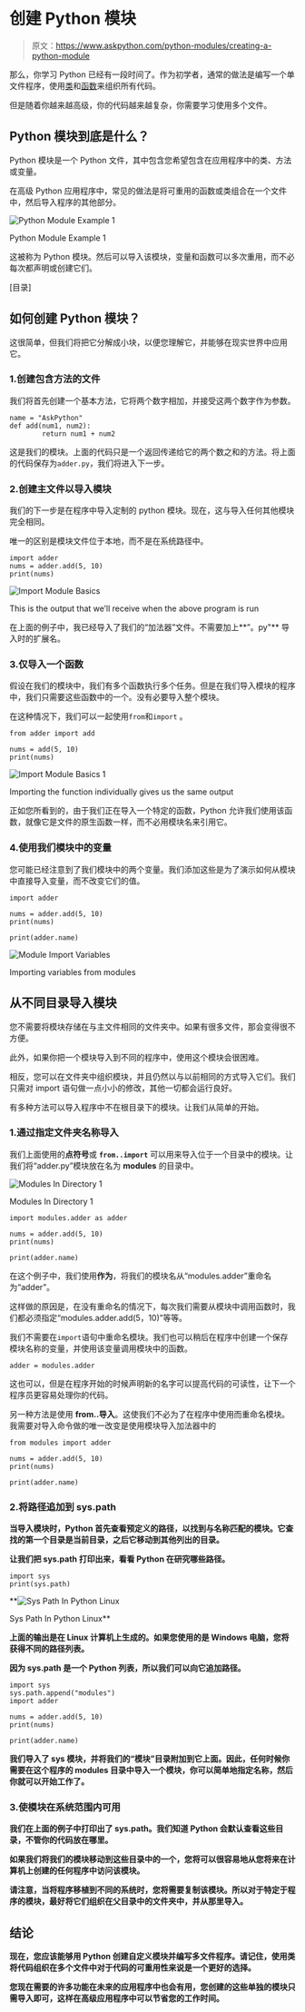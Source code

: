 # 创建 Python 模块

> 原文：<https://www.askpython.com/python-modules/creating-a-python-module>

那么，你学习 Python 已经有一段时间了。作为初学者，通常的做法是编写一个单文件程序，使用[类](https://www.askpython.com/python/oops/python-classes-objects)和[函数](https://www.askpython.com/python/python-functions)来组织所有代码。

但是随着你越来越高级，你的代码越来越复杂，你需要学习使用多个文件。

## Python 模块到底是什么？

Python 模块是一个 Python 文件，其中包含您希望包含在应用程序中的类、方法或变量。

在高级 Python 应用程序中，常见的做法是将可重用的函数或类组合在一个文件中，然后导入程序的其他部分。

![Python Module Example 1](img/c3557f0f8dda7b2b6971f1e6b16b180f.png)

Python Module Example 1

这被称为 Python 模块。然后可以导入该模块，变量和函数可以多次重用，而不必每次都声明或创建它们。

[目录]

## 如何创建 Python 模块？

这很简单，但我们将把它分解成小块，以便您理解它，并能够在现实世界中应用它。

### 1.创建包含方法的文件

我们将首先创建一个基本方法，它将两个数字相加，并接受这两个数字作为参数。

```
name = "AskPython"
def add(num1, num2):
        return num1 + num2

```

这是我们的模块。上面的代码只是一个返回传递给它的两个数之和的方法。将上面的代码保存为`adder.py`，我们将进入下一步。

### 2.创建主文件以导入模块

我们的下一步是在程序中导入定制的 python 模块。现在，这与导入任何其他模块完全相同。

唯一的区别是模块文件位于本地，而不是在系统路径中。

```
import adder
nums = adder.add(5, 10)
print(nums)

```

![Import Module Basics](img/87cac99939af6a7b4a31f5248ef6f94a.png)

This is the output that we’ll receive when the above program is run

在上面的例子中，我已经导入了我们的“加法器”文件。不需要加上**”。py"** 导入时的扩展名。

### 3.仅导入一个函数

假设在我们的模块中，我们有多个函数执行多个任务。但是在我们导入模块的程序中，我们只需要这些函数中的一个。没有必要导入整个模块。

在这种情况下，我们可以一起使用`from`和`import` 。

```
from adder import add

nums = add(5, 10)
print(nums)

```

![Import Module Basics 1](img/b1d9306fe7954c72b94735b3b3139ac4.png)

Importing the function individually gives us the same output

正如您所看到的，由于我们正在导入一个特定的函数，Python 允许我们使用该函数，就像它是文件的原生函数一样，而不必用模块名来引用它。

### 4.使用我们模块中的变量

您可能已经注意到了我们模块中的两个变量。我们添加这些是为了演示如何从模块中直接导入变量，而不改变它们的值。

```
import adder

nums = adder.add(5, 10)
print(nums)

print(adder.name)

```

![Module Import Variables](img/0af11dec757213602f42e0889626751b.png)

Importing variables from modules

## 从不同目录导入模块

您不需要将模块存储在与主文件相同的文件夹中。如果有很多文件，那会变得很不方便。

此外，如果你把一个模块导入到不同的程序中，使用这个模块会很困难。

相反，您可以在文件夹中组织模块，并且仍然以与以前相同的方式导入它们。我们只需对 import 语句做一点小小的修改，其他一切都会运行良好。

有多种方法可以导入程序中不在根目录下的模块。让我们从简单的开始。

### 1.通过指定文件夹名称导入

我们上面使用的**点符号**或 **`from..import`** 可以用来导入位于一个目录中的模块。让我们将“adder.py”模块放在名为 **modules** 的目录中。

![Modules In Directory 1](img/a086f3aaa58d052dd931cf5064e62dfe.png)

Modules In Directory 1

```
import modules.adder as adder

nums = adder.add(5, 10)
print(nums)

print(adder.name)

```

在这个例子中，我们使用**作为**，将我们的模块名从“modules.adder”重命名为“adder”。

这样做的原因是，在没有重命名的情况下，每次我们需要从模块中调用函数时，我们都必须指定“modules.adder.add(5，10)”等等。

我们不需要在`import`语句中重命名模块。我们也可以稍后在程序中创建一个保存模块名称的变量，并使用该变量调用模块中的函数。

`adder = modules.adder`

这也可以，但是在程序开始的时候声明新的名字可以提高代码的可读性，让下一个程序员更容易处理你的代码。

另一种方法是使用 **from..导入**。这使我们不必为了在程序中使用而重命名模块。我需要对导入命令做的唯一改变是使用模块导入加法器中的

```
from modules import adder

nums = adder.add(5, 10)
print(nums)

print(adder.name) 
```

### **2.将路径追加到 sys.path**

**当导入模块时，Python 首先查看预定义的路径，以找到与名称匹配的模块。它查找的第一个目录是当前目录，之后它移动到其他列出的目录。**

**让我们把 sys.path 打印出来，看看 Python 在研究哪些路径。**

```
import sys
print(sys.path) 
```

**![Sys Path In Python Linux](img/c89ca749856748fcac0eafcee6c74ad6.png)

Sys Path In Python Linux** 

**上面的输出是在 Linux 计算机上生成的。如果您使用的是 Windows 电脑，您将获得不同的路径列表。**

**因为 sys.path 是一个 Python 列表，所以我们可以向它追加路径。**

```
import sys
sys.path.append("modules")
import adder

nums = adder.add(5, 10)
print(nums)

print(adder.name) 
```

**我们导入了 sys 模块，并将我们的“模块”目录附加到它上面。因此，任何时候你需要在这个程序的 **modules** 目录中导入一个模块，你可以简单地指定名称，然后你就可以开始工作了。**

### **3.使模块在系统范围内可用**

**我们在上面的例子中打印出了 sys.path。我们知道 Python 会默认查看这些目录，不管你的代码放在哪里。**

**如果我们将我们的模块移动到这些目录中的一个，您将可以很容易地从您将来在计算机上创建的任何程序中访问该模块。**

**请注意，当将程序移植到不同的系统时，您将需要复制该模块。所以对于特定于程序的模块，最好将它们组织在父目录中的文件夹中，并从那里导入。**

## **结论**

**现在，您应该能够用 Python 创建自定义模块并编写多文件程序。请记住，使用类将代码组织在多个文件中对于代码的可重用性来说是一个更好的选择。**

**您现在需要的许多功能在未来的应用程序中也会有用，您创建的这些单独的模块只需导入即可，这样在高级应用程序中可以节省您的工作时间。**